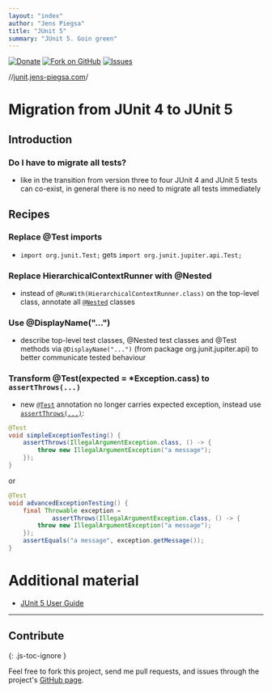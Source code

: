 ```yaml
---
layout: "index"
author: "Jens Piegsa"
title: "JUnit 5"
summary: "JUnit 5. Goin green"
---
```


[![Donate](https://img.shields.io/badge/Donate-PayPal-blue.svg)](https://www.paypal.com/cgi-bin/webscr?cmd=_s-xclick&hosted_button_id=WZJTZ3V8KKARC)
[![Fork on GitHub](https://img.shields.io/github/forks/JensPiegsa/junit-going-green.svg?style=flat&label=Fork%20on%20GitHub&color=blue)](https://github.com/JensPiegsa/junit-going-green#fork-destination-box)
[![Issues](https://img.shields.io/github/issues-raw/JensPiegsa/junit-going-green.svg?style=flat&label=Comments%2FIssues)](https://github.com/JensPiegsa/junit-going-green/issues)

//[junit](http://junit.jens-piegsa.com/).[jens-piegsa.com](http://jens-piegsa.com/)/

# Migration from JUnit 4 to JUnit 5

## Introduction

### Do I have to migrate all tests?

* like in the transition from version three to four JUnit 4 and JUnit 5 tests can co-exist, in general there is no need to migrate all tests immediately

## Recipes

### Replace @Test imports

* `import org.junit.Test;` gets `import org.junit.jupiter.api.Test;`

### Replace HierarchicalContextRunner with @Nested

* instead of `@RunWith(HierarchicalContextRunner.class)` on the top-level class, annotate all [`@Nested`](https://junit.org/junit5/docs/current/api/org/junit/jupiter/api/Nested.html) classes

### Use @DisplayName("...")

* describe top-level test classes, @Nested test classes and @Test methods via `@DisplayName("...")` (from package org.junit.jupiter.api) to better communicate tested behaviour

### Transform @Test(expected = *Exception.cass) to `assertThrows(...)`

* new [`@Test`](https://junit.org/junit5/docs/current/api/org/junit/jupiter/api/Test.html) annotation no longer carries expected exception, instead use [`assertThrows(...)`](https://junit.org/junit5/docs/current/api/org/junit/jupiter/api/Assertions.html#assertThrows(java.lang.Class,org.junit.jupiter.api.function.Executable)):

```java
@Test
void simpleExceptionTesting() {
    assertThrows(IllegalArgumentException.class, () -> {
        throw new IllegalArgumentException("a message");
    });
}
```

or

```java
@Test
void advancedExceptionTesting() {
    final Throwable exception = 
            assertThrows(IllegalArgumentException.class, () -> {
        throw new IllegalArgumentException("a message");
    });
    assertEquals("a message", exception.getMessage());
}
```

# Additional material

* [JUnit 5 User Guide](https://junit.org/junit5/docs/current/user-guide/)

---

## Contribute
{: .js-toc-ignore }

Feel free to fork this project, send me pull requests, and issues through the project's [GitHub page](https://github.com/JensPiegsa/junit-goin-green).
